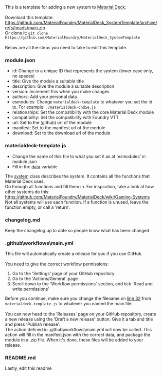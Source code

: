 This is a template for adding a new system to [Material Deck](https://github.com/MaterialFoundry/MaterialDeck).<br>
<br>
Download this template: https://github.com/MaterialFoundry/MaterialDeck_SystemTemplate/archive/refs/heads/main.zip<br>
Or clone it: `git clone https://github.com/MaterialFoundry/MaterialDeck_SystemTemplate`<br>
<br>
Below are all the steps you need to take to edit this template.<br>

### module.json
* id: Change to a unique ID that represents the system (lower case only, no spaces)
* title: Give the module a suitable title
* description: Give the module a suitable description
* version: Increment this when you make changes
* authors: Add your personal data
* esmodules: Change `materialdeck-template` to whatever you set the id to. For example: `./materialdeck-dnd5e.js`
* relationships: Set the compatibility with the core Material Deck module
* compatibility: Set the compatibility with Foundry VTT
* url: Set to the (github) url of the module
* manifest: Set to the manifest url of the module
* download: Set to the download url of the module

### materialdeck-template.js
* Change the name of this file to what you set it as at 'esmodules' in module.json
* Fill in the [data](https://github.com/MaterialFoundry/MaterialDeck_SystemTemplate/blob/main/materialdeck-template.js#L3) variable

The [system](https://github.com/MaterialFoundry/MaterialDeck_SystemTemplate/blob/main/materialdeck-template.js#L22) class describes the system. It contains all the functions that Material Deck uses.<br>
Go through all functions and fill them in. For inspiration, take a look at how other systems do this: https://github.com/MaterialFoundry/MaterialDeck/wiki/Gaming-Systems<br>
Not all systems will use each function. If a function is unused, leave the function empty, or call a 'return'.<br>

### changelog.md
Keep the changelog up to date so people know what has been changed

### .github\workflows\main.yml
This file will automatically create a release for you if you use GitHub.<br>
<br>
You need to give the correct workflow permissions:
1. Go to the 'Settings' page of your GitHub repository
2. Go to the 'Actions/General' page
3. Scroll down to the 'Workflow permissions' section, and tick 'Read and write permissions'

Before you continue, make sure you change the filename on [line 32](https://github.com/MaterialFoundry/MaterialDeck_SystemTemplate/blob/main/.github/workflows/main.yml#L32) from `materialdeck-template.js` to whatever you named the main file.<br>
<br>
You can now head to the 'Releases' page on your GitHub repository, create a new release using the 'Draft a new release' button. Give it a tab and title and press 'Publish release'.<br>
The action defined in .github\workflows\main.yml will now be called. This action will fill in the manifest.json with the correct data, and package the module in a .zip file. When it's done, these files will be added to your release.

### README.md
Lastly, edit this readme